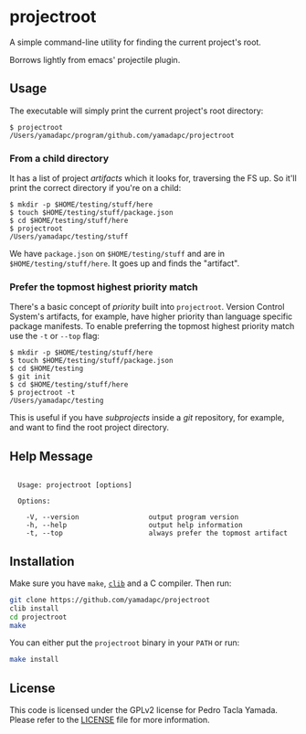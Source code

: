 # projectroot
A simple command-line utility for finding the current project's root.

Borrows lightly from emacs' projectile plugin.

## Usage
The executable will simply print the current project's root directory:
```
$ projectroot
/Users/yamadapc/program/github.com/yamadapc/projectroot
```

### From a child directory
It has a list of project _artifacts_ which it looks for, traversing the FS up.
So it'll print the correct directory if you're on a child:
```
$ mkdir -p $HOME/testing/stuff/here
$ touch $HOME/testing/stuff/package.json
$ cd $HOME/testing/stuff/here
$ projectroot
/Users/yamadapc/testing/stuff
```
We have `package.json` on `$HOME/testing/stuff` and are in
`$HOME/testing/stuff/here`. It goes up and finds the "artifact".

### Prefer the topmost highest priority match
There's a basic concept of *priority* built into `projectroot`. Version Control
System's artifacts, for example, have higher priority than language specific
package manifests. To enable preferring the topmost highest priority match use
the `-t` or `--top` flag:
```
$ mkdir -p $HOME/testing/stuff/here
$ touch $HOME/testing/stuff/package.json
$ cd $HOME/testing
$ git init
$ cd $HOME/testing/stuff/here
$ projectroot -t
/Users/yamadapc/testing
```

This is useful if you have *subprojects* inside a *git* repository, for example,
and want to find the root project directory.

## Help Message
```

  Usage: projectroot [options]

  Options:

    -V, --version                 output program version
    -h, --help                    output help information
    -t, --top                     always prefer the topmost artifact

```

## Installation
Make sure you have `make`, [`clib`](https://github.com/clibs/clib#installation)
and a C compiler. Then run:
```bash
git clone https://github.com/yamadapc/projectroot
clib install
cd projectroot
make
```

You can either put the `projectroot` binary in your `PATH` or run:
```bash
make install
```

## License
This code is licensed under the GPLv2 license for Pedro Tacla Yamada. Please
refer to the [LICENSE](/LICENSE) file for more information.
